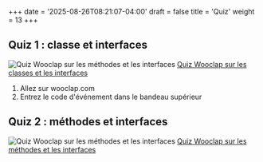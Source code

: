 +++
date = '2025-08-26T08:21:07-04:00'
draft = false
title = 'Quiz'
weight = 13
+++

## Quiz 1 : classe et interfaces
![Quiz Wooclap sur les méthodes et les interfaces](/420-311/images/Quiz1_Wooclap.png)
[Quiz Wooclap sur les classes et les interfaces](https://app.wooclap.com/TRBEXY?from=instruction-slide)

1. Allez sur wooclap.com
2. Entrez le code d'événement dans le bandeau supérieur


## Quiz 2 : méthodes et interfaces
![Quiz Wooclap sur les méthodes et les interfaces](/420-311/images/Quiz2_Wooclap.png)
[Quiz Wooclap sur les méthodes et les interfaces](https://app.wooclap.com/DAQQKR?from=instruction-slide)